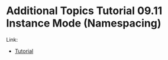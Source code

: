 # Additional Topics Tutorial 09.11 Instance Mode (Namespacing)

Link:
- [Tutorial](https://thecodingtrain.com/Tutorials/9-additional-topics/9.11-instance-mode.html)
